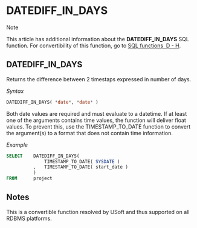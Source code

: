 # DATEDIFF_IN_DAYS



> [!NOTE]
> This article has additional information about the **DATEDIFF_IN_DAYS** SQL function.
> For convertibility of this function, go to [SQL functions  D - H](/docs/Modeller%20and%20Rules%20Engine/SQL%20functions/SQL%20functions%20DH.md).

## **DATEDIFF_IN_DAYS**

Returns the difference between 2 timestaps expressed in number of days.

*Syntax*

```sql
DATEDIFF_IN_DAYS( *date*, *date* )
```

Both date values are required and must evaluate to a datetime. If at least one of the arguments contains time values, the function will deliver float values. To prevent this, use the TIMESTAMP_TO_DATE function to convert the argument(s) to a format that does not contain time information.

*Example*

```sql
SELECT    DATEDIFF_IN_DAYS(
              TIMESTAMP_TO_DATE( SYSDATE )
          ,   TIMESTAMP_TO_DATE( start_date )
          )
FROM      project
```

## Notes

This is a convertible function resolved by USoft and thus supported on all RDBMS platforms.